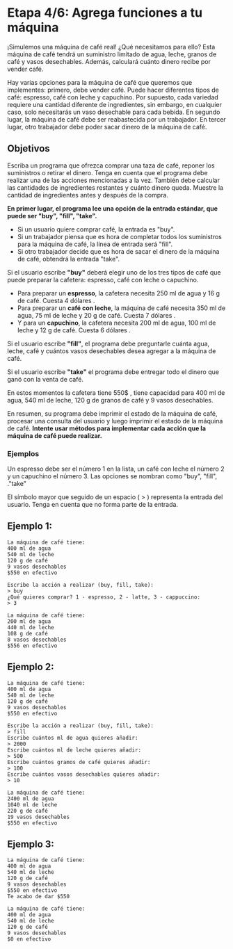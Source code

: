 # Etapa 4/6: Agrega funciones a tu máquina

¡Simulemos una máquina de café real! ¿Qué necesitamos para ello?
Esta máquina de café tendrá un suministro limitado de agua, leche, granos de café y vasos desechables. Además, calculará cuánto dinero recibe por vender café.

Hay varias opciones para la máquina de café que queremos que implementes: primero, debe vender café. Puede hacer diferentes tipos de café: espresso, café con leche y capuchino. Por supuesto, cada variedad requiere una cantidad diferente de ingredientes, sin embargo, en cualquier caso, solo necesitarás un vaso desechable para cada bebida. En segundo lugar, la máquina de café debe ser reabastecida por un trabajador. En tercer lugar, otro trabajador  debe poder sacar dinero de la máquina de café.

## Objetivos
Escriba un programa que ofrezca comprar una taza de café, reponer los suministros o retirar el dinero. Tenga en cuenta que el programa debe realizar una de las acciones mencionadas a la vez. También debe calcular las cantidades de ingredientes restantes y cuánto dinero queda. Muestre la cantidad de ingredientes antes y después de la compra.

**En primer lugar, el programa lee una opción de la entrada estándar, que puede ser "buy", "fill", "take".** 
- Si un usuario quiere comprar café, la entrada es "buy".
- Si un trabajador piensa que es hora de completar todos los suministros para la máquina de café, la línea de entrada será "fill". 
- Si otro trabajador decide que es hora de sacar el dinero de la máquina de café, obtendrá la entrada "take".

Si el usuario escribe **"buy"** deberá elegir uno de los tres tipos de café que puede preparar la cafetera: espresso, café con leche o capuchino.

- Para preparar un **espresso**, la cafetera necesita 250 ml de agua y 16 g de café. Cuesta 4 dólares .
- Para preparar un **café con leche**, la máquina de café necesita 350 ml de agua, 75 ml de leche y 20 g de café. Cuesta 7 dólares .
- Y para un **capuchino**, la cafetera necesita 200 ml de agua, 100 ml de leche y 12 g de café. Cuesta 6 dólares .

Si el usuario escribe **"fill"**, el programa debe preguntarle cuánta agua, leche, café y cuántos vasos desechables desea agregar a la máquina de café.

Si el usuario escribe **"take"** el programa debe entregar todo el dinero que ganó con la venta de café.

En estos momentos la cafetera tiene 550$ , tiene capacidad para 400 ml de agua, 540 ml de leche, 120 g de granos de café y 9 vasos desechables.

En resumen, su programa debe imprimir el estado de la máquina de café, procesar una consulta del usuario y luego imprimir el estado de la máquina de café. **Intente usar métodos para implementar cada acción que la máquina de café puede realizar.**

### Ejemplos
Un espresso debe ser el número 1 en la lista, un café con leche el número 2 y un capuchino el número 3.
Las opciones se nombran como "buy", "fill", ."take"

El símbolo mayor que seguido de un espacio ( > ) representa la entrada del usuario. Tenga en cuenta que no forma parte de la entrada.

## Ejemplo 1:
```
La máquina de café tiene:
400 ml de agua
540 ml de leche
120 g de café
9 vasos desechables
$550 en efectivo

Escribe la acción a realizar (buy, fill, take):
> buy
¿Qué quieres comprar? 1 - espresso, 2 - latte, 3 - cappuccino:
> 3

La máquina de café tiene:
200 ml de agua
440 ml de leche
108 g de café
8 vasos desechables
$556 en efectivo
```
## Ejemplo 2:
```
La máquina de café tiene:
400 ml de agua
540 ml de leche
120 g de café
9 vasos desechables
$550 en efectivo

Escribe la acción a realizar (buy, fill, take):
> fill
Escribe cuántos ml de agua quieres añadir:
> 2000
Escribe cuántos ml de leche quieres añadir:
> 500
Escribe cuántos gramos de café quieres añadir:
> 100
Escribe cuántos vasos desechables quieres añadir:
> 10

La máquina de café tiene:
2400 ml de agua
1040 ml de leche
220 g de café
19 vasos desechables
$550 en efectivo
```
## Ejemplo 3:
```
La máquina de café tiene:
400 ml de agua
540 ml de leche
120 g de café
9 vasos desechables
$550 en efectivo
Te acabo de dar $550

La máquina de café tiene:
400 ml de agua
540 ml de leche
120 g de café
9 vasos desechables
$0 en efectivo
```